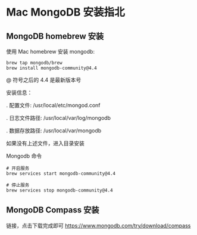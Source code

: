 # Mac MongoDB 安装指北

## MongoDB homebrew 安装

使用 Mac homebrew 安装 mongodb:
```shell
brew tap mongodb/brew
brew install mongodb-community@4.4
```
@ 符号之后的 4.4 是最新版本号

安装信息：

. 配置文件: /usr/local/etc/mongod.conf

. 日志文件路径: /usr/local/var/log/mongodb

. 数据存放路径: /usr/local/var/mongodb

如果没有上述文件，进入目录安装

Mongodb 命令
```shell
# 开启服务
brew services start mongodb-community@4.4

# 停止服务
brew services stop mongodb-community@4.4
```

## MongoDB Compass 安装

链接，点击下载完成即可 
https://www.mongodb.com/try/download/compass

